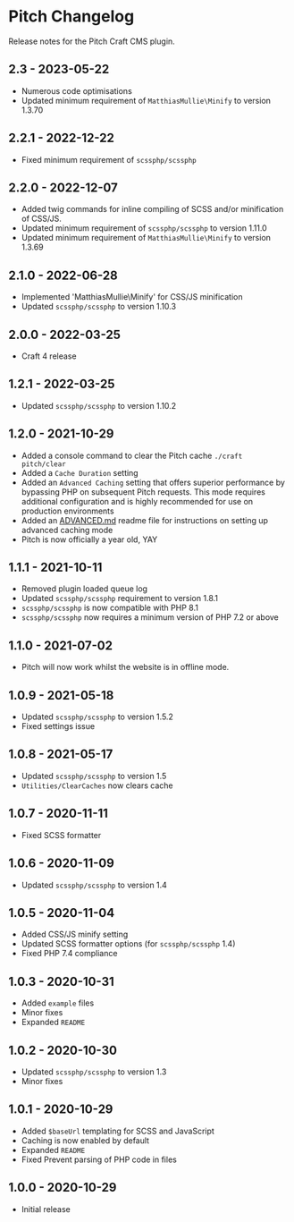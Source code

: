 # Pitch Changelog

Release notes for the Pitch Craft CMS plugin.

## 2.3 - 2023-05-22
- Numerous code optimisations
- Updated minimum requirement of `MatthiasMullie\Minify` to version 1.3.70

## 2.2.1 - 2022-12-22
- Fixed minimum requirement of `scssphp/scssphp`

## 2.2.0 - 2022-12-07
- Added twig commands for inline compiling of SCSS and/or minification of CSS/JS.
- Updated minimum requirement of `scssphp/scssphp` to version 1.11.0
- Updated minimum requirement of `MatthiasMullie\Minify` to version 1.3.69

## 2.1.0 - 2022-06-28
- Implemented 'MatthiasMullie\Minify' for CSS/JS minification
- Updated `scssphp/scssphp` to version 1.10.3

## 2.0.0 - 2022-03-25
- Craft 4 release

## 1.2.1 - 2022-03-25
- Updated `scssphp/scssphp` to version 1.10.2

## 1.2.0 - 2021-10-29
- Added a console command to clear the Pitch cache `./craft pitch/clear`
- Added a `Cache Duration` setting
- Added an `Advanced Caching` setting that offers superior performance by bypassing PHP on subsequent Pitch requests. This mode requires additional configuration and is highly recommended for use on production environments
- Added an [ADVANCED.md](https://github.com/cloudgrayau/pitch/blob/main/ADVANCED.md) readme file for instructions on setting up advanced caching mode
- Pitch is now officially a year old, YAY

## 1.1.1 - 2021-10-11
- Removed plugin loaded queue log
- Updated `scssphp/scssphp` requirement to version 1.8.1
- `scssphp/scssphp` is now compatible with PHP 8.1
- `scssphp/scssphp` now requires a minimum version of PHP 7.2 or above

## 1.1.0 - 2021-07-02
- Pitch will now work whilst the website is in offline mode.

## 1.0.9 - 2021-05-18
- Updated `scssphp/scssphp` to version 1.5.2
- Fixed settings issue

## 1.0.8 - 2021-05-17
- Updated `scssphp/scssphp` to version 1.5
- `Utilities/ClearCaches` now clears cache

## 1.0.7 - 2020-11-11
- Fixed SCSS formatter

## 1.0.6 - 2020-11-09
- Updated `scssphp/scssphp` to version 1.4

## 1.0.5 - 2020-11-04
- Added CSS/JS minify setting
- Updated SCSS formatter options (for `scssphp/scssphp` 1.4)
- Fixed PHP 7.4 compliance

## 1.0.3 - 2020-10-31
- Added `example` files
- Minor fixes
- Expanded `README`

## 1.0.2 - 2020-10-30
- Updated `scssphp/scssphp` to version 1.3
- Minor fixes

## 1.0.1 - 2020-10-29
- Added `$baseUrl` templating for SCSS and JavaScript
- Caching is now enabled by default
- Expanded `README`
- Fixed Prevent parsing of PHP code in files

## 1.0.0 - 2020-10-29
- Initial release